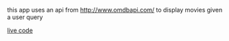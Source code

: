 this app uses an api from http://www.omdbapi.com/ to display movies given a user query

[live code](https://jasoncassella.github.io/movies_api/)
